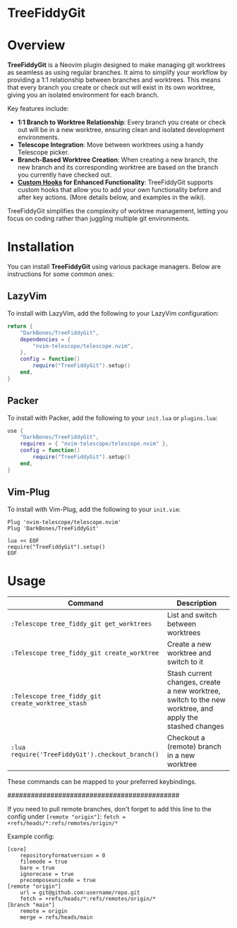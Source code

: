 # TreeFiddyGit

# Overview
**TreeFiddyGit** is a Neovim plugin designed to make managing git worktrees as seamless as using regular branches. It aims to simplify your workflow by providing a 1:1 relationship between branches and worktrees. This means that every branch you create or check out will exist in its own worktree, giving you an isolated environment for each branch.

Key features include:
- **1:1 Branch to Worktree Relationship**: Every branch you create or check out will be in a new worktree, ensuring clean and isolated development environments.
- **Telescope Integration**: Move between worktrees using a handy Telescope picker.
- **Branch-Based Worktree Creation**: When creating a new branch, the new branch and its corresponding worktree are based on the branch you currently have checked out.
- **[Custom Hooks](#hooks) for Enhanced Functionality**: TreeFiddyGit supports custom hooks that allow you to add your own functionality before and after key actions. (More details below, and examples in the wiki).

[comment]: <> (TODO: Link examples)

TreeFiddyGit simplifies the complexity of worktree management, letting you focus on coding rather than juggling multiple git environments.

# Installation
You can install **TreeFiddyGit** using various package managers. Below are instructions for some common ones:


## LazyVim
To install with LazyVim, add the following to your LazyVim configuration:
```lua
return {
    "DarkBones/TreeFiddyGit",
    dependencies = {
        "nvim-telescope/telescope.nvim",
    },
    config = function()
        require("TreeFiddyGit").setup()
    end,
}
```

## Packer
To install with Packer, add the following to your `init.lua` or `plugins.lua`:
```lua
use {
    "DarkBones/TreeFiddyGit",
    requires = { "nvim-telescope/telescope.nvim" },
    config = function()
        require("TreeFiddyGit").setup()
    end,
}
```

## Vim-Plug
To install with Vim-Plug, add the following to your `init.vim`:
```vim
Plug 'nvim-telescope/telescope.nvim'
Plug 'DarkBones/TreeFiddyGit'

lua << EOF
require("TreeFiddyGit").setup()
EOF
```

# Usage
| Command                            | Description                      |
|------------------------------------|----------------------------------|
| `:Telescope tree_fiddy_git get_worktrees` | List and switch between worktrees |
| `:Telescope tree_fiddy_git create_worktree` | Create a new worktree and switch to it |
| `:Telescope tree_fiddy_git create_worktree_stash` | Stash current changes, create a new worktree, switch to the new worktree, and apply the stashed changes |
| `:lua require('TreeFiddyGit').checkout_branch()` | Checkout a (remote) branch in a new worktree |

These commands can be mapped to your preferred keybindings.


############################################

If you need to pull remote branches, don't forget to add this line to the config under `[remote "origin"]`:
`fetch = +refs/heads/*:refs/remotes/origin/*`

Example config:
```
[core]
	repositoryformatversion = 0
	filemode = true
	bare = true
	ignorecase = true
	precomposeunicode = true
[remote "origin"]
	url = git@github.com:username/repo.git
	fetch = +refs/heads/*:refs/remotes/origin/*
[branch "main"]
	remote = origin
	merge = refs/heads/main
```
